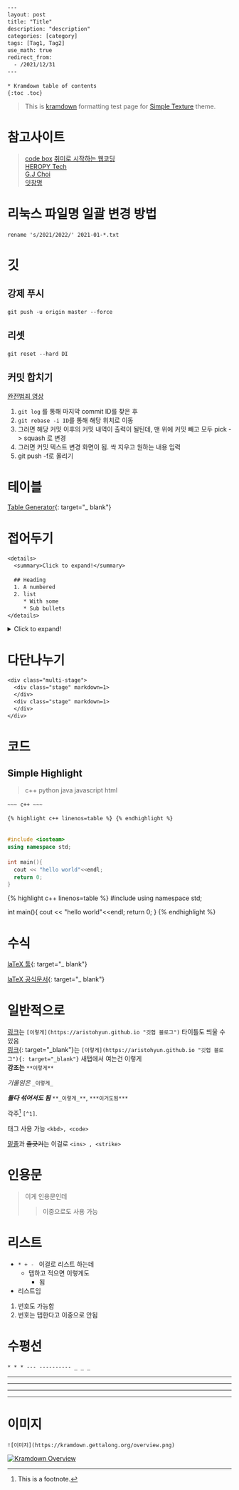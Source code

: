 ~~~
---
layout: post
title: "Title"
description: "description"
categories: [category]
tags: [Tag1, Tag2]
use_math: true
redirect_from:
  - /2021/12/31
---

* Kramdown table of contents
{:toc .toc} 
~~~

> This is [kramdown](https://kramdown.gettalong.org/) formatting test page for [Simple Texture](https://github.com/yizeng/jekyll-theme-simple-texture) theme.

# 참고사이트

> [code box](https://rdmd.readme.io/docs/code-blocks)
> [취미로 시작하는 웹코딩](https://kilbong0508.tistory.com/303)        
> [HEROPY Tech](https://heropy.blog/2017/09/30/markdown/)                    
> [G.J Choi](http://gjchoi.github.io/env/Kramdown(%EB%A7%88%ED%81%AC%EB%8B%A4%EC%9A%B4)-%EC%82%AC%EC%9A%A9%EB%B2%95/)    
> [잇창명](https://eatchangmyeong.github.io/syntax/#fnref:fnrepeat:1)    

# 리눅스 파일명 일괄 변경 방법

`rename 's/2021/2022/' 2021-01-*.txt`

# 깃

## 강제 푸시

`git push -u origin master --force`

## 리셋

`git reset --hard DI`

## 커밋 합치기

[완전범죄 영상](https://youtu.be/omXz1t-u_6k?t=2215)

1. `git log` 를 통해 마지막 commit ID를 찾은 후
2. `git rebase -i ID`를 통해 해당 위치로 이동
3. 그러면 해당 커밋 이후의 커밋 내역이 출력이 될틴데, 맨 위에 커밋 빼고 모두 pick -> squash 로 변경
4. 그러면 커밋 텍스트 변경 화면이 됨. 싹 지우고 원하는 내용 입력
5. git push -f로 올리기


# 테이블

[Table Generator](https://www.tablesgenerator.com/markdown_tables){: target="_ blank"}

# 접어두기

~~~
<details>
  <summary>Click to expand!</summary>
  
  ## Heading
  1. A numbered
  2. list
     * With some
     * Sub bullets
</details>

~~~

<details>
  <summary>Click to expand!</summary>
  
  ## Heading
  1. A numbered
  2. list
     * With some
     * Sub bullets
</details>

# 다단나누기

~~~
<div class="multi-stage">
  <div class="stage" markdown=1>
  </div>
  <div class="stage" markdown=1>
  </div>
</div>
~~~

# 코드
## Simple Highlight

> c++ python java javascript html

`~~~ c++ ~~~`
  
`{% highlight c++ linenos=table %} {% endhighlight %}`


~~~ c++

#include <iosteam>
using namespace std;

int main(){
  cout << "hello world"<<endl;
  return 0;
}

~~~

{% highlight c++ linenos=table %}
#include <iosteam>
using namespace std;

int main(){
  cout << "hello world"<<endl;
  return 0;
}
{% endhighlight %}


# 수식    
  
[laTeX 툴](https://www.codecogs.com/latex/eqneditor.php){: target="_ blank"}   

[laTeX 공식문서](https://docs.latexbase.com/symbols/){: target="_ blank"}  


# 일반적으로

[링크](https://aristohyun.github.io "깃헙 블로그")는 `[이렇게](https://aristohyun.github.io "깃헙 블로그")` 타이틀도 띄울 수 있음    
[링크](https://aristohyun.github.io "깃헙 블로그"){: target="_blank"}는 `[이렇게](https://aristohyun.github.io "깃헙 블로그"){: target="_blank"}` 새탭에서 여는건 이렇게    
**강조는** `**이렇게**`

_기울임은_ `_이렇게_`

**_둘다 섞어서도 됨_**  `**_이렇게_**`, `***이거도됨***`

각주[^1] `[^1]`.

태그 사용 가능 `<kbd>, <code>`

<ins>밑줄</ins>과 <strike>줄긋기</strike>는 이걸로 `<ins> , <strike>`

# 인용문

> 이게 인용문인데
>
> > 이중으로도 사용 가능
>

# 리스트

* `* + - ` 이걸로 리스트 하는데
  + 탭하고 적으면 이렇게도
    - 됨
* 리스트임

1. 번호도 가능함
2. 번호는 탭한다고 이중으로 안됨


# 수평선
`* * * --- ---------- _ _ _`
* * *

---

_  _  _  _

---------------

# 이미지

`![이미지](https://kramdown.gettalong.org/overview.png)`

<a class="post-image" href="https://kramdown.gettalong.org/overview.png">
<img itemprop="image" data-src="https://kramdown.gettalong.org/overview.png" src="/assets/javascripts/unveil/loader.gif" alt="Kramdown Overview" />
</a>


[^1]: This is a footnote.
